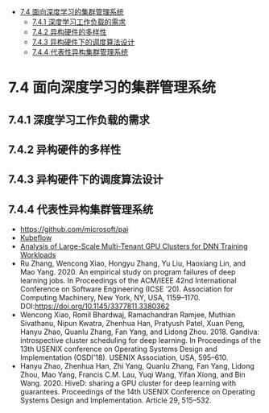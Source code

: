 <!--Copyright © Microsoft Corporation. All rights reserved.
  适用于[License](https://github.com/YanjieGao/AI-System/blob/main/LICENSE)版权许可-->

- [7.4 面向深度学习的集群管理系统](#74-面向深度学习的集群管理系统)
  - [7.4.1 深度学习工作负载的需求](#741-深度学习工作负载的需求)
  - [7.4.2 异构硬件的多样性](#742-异构硬件的多样性)
  - [7.4.3 异构硬件下的调度算法设计](#743-异构硬件下的调度算法设计)
  - [7.4.4 代表性异构集群管理系统](#744-代表性异构集群管理系统)

# 7.4 面向深度学习的集群管理系统
## 7.4.1 深度学习工作负载的需求
## 7.4.2 异构硬件的多样性
## 7.4.3 异构硬件下的调度算法设计
## 7.4.4 代表性异构集群管理系统

- https://github.com/microsoft/pai
- [Kubeflow](https://www.kubeflow.org/)
- [Analysis of Large-Scale Multi-Tenant GPU Clusters for DNN Training Workloads](https://dl.acm.org/doi/10.5555/3358807.3358888)
- Ru Zhang, Wencong Xiao, Hongyu Zhang, Yu Liu, Haoxiang Lin, and Mao Yang. 2020. An empirical study on program failures of deep learning jobs. In Proceedings of the ACM/IEEE 42nd International Conference on Software Engineering (ICSE '20). Association for Computing Machinery, New York, NY, USA, 1159–1170. DOI:https://doi.org/10.1145/3377811.3380362
- Wencong Xiao, Romil Bhardwaj, Ramachandran Ramjee, Muthian Sivathanu, Nipun Kwatra, Zhenhua Han, Pratyush Patel, Xuan Peng, Hanyu Zhao, Quanlu Zhang, Fan Yang, and Lidong Zhou. 2018. Gandiva: introspective cluster scheduling for deep learning. In Proceedings of the 13th USENIX conference on Operating Systems Design and Implementation (OSDI'18). USENIX Association, USA, 595–610.
- Hanyu Zhao, Zhenhua Han, Zhi Yang, Quanlu Zhang, Fan Yang, Lidong Zhou, Mao Yang, Francis C.M. Lau, Yuqi Wang, Yifan Xiong, and Bin Wang. 2020. HiveD: sharing a GPU cluster for deep learning with guarantees. Proceedings of the 14th USENIX Conference on Operating Systems Design and Implementation. Article 29, 515–532.

